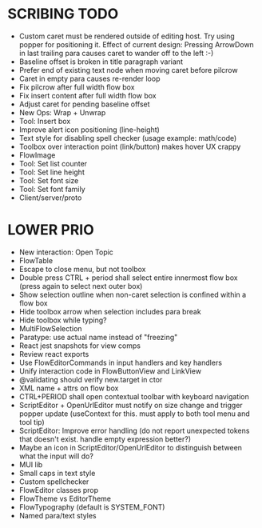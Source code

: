 SCRIBING TODO
=============
- Custom caret must be rendered outside of editing host. Try using popper for positioning it.
  Effect of current design: Pressing ArrowDown in last trailing para causes caret to wander off to the left :-)
- Baseline offset is broken in title paragraph variant
- Prefer end of existing text node when moving caret before pilcrow
- Caret in empty para causes re-render loop
- Fix pilcrow after full width flow box
- Fix insert content after full width flow box
- Adjust caret for pending baseline offset
- New Ops: Wrap + Unwrap
- Tool: Insert box
- Improve alert icon positioning (line-height)
- Text style for disabling spell checker (usage example: math/code)
- Toolbox over interaction point (link/button) makes hover UX crappy
- FlowImage
- Tool: Set list counter
- Tool: Set line height
- Tool: Set font size
- Tool: Set font family
- Client/server/proto

LOWER PRIO
==========
- New interaction: Open Topic
- FlowTable
- Escape to close menu, but not toolbox
- Double press CTRL + period shall select entire innermost flow box (press again to select next outer box)
- Show selection outline when non-caret selection is confined within a flow box
- Hide toolbox arrow when selection includes para break
- Hide toolbox while typing?
- MultiFlowSelection
- Paratype: use actual name instead of "freezing"
- React jest snapshots for view comps
- Review react exports
- Use FlowEditorCommands in input handlers and key handlers
- Unify interaction code in FlowButtonView and LinkView
- @validating should verify new.target in ctor
- XML name + attrs on flow box
- CTRL+PERIOD shall open contextual toolbar with keyboard navigation
- ScriptEditor + OpenUrlEditor must notify on size change and trigger popper update (useContext for this. must apply to both tool menu and tool tip)
- ScriptEditor: Improve error handling (do not report unexpected tokens that doesn't exist. handle empty expression better?)
- Maybe an icon in ScriptEditor/OpenUrlEditor to distinguish between what the input will do?
- MUI lib
- Small caps in text style
- Custom spellchecker
- FlowEditor classes prop
- FlowTheme vs EditorTheme
- FlowTypography (default is SYSTEM_FONT)
- Named para/text styles
